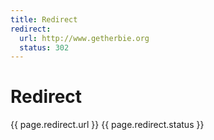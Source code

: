 ```yaml
---
title: Redirect
redirect:
  url: http://www.getherbie.org
  status: 302
---
```


# Redirect

{{ page.redirect.url }}
{{ page.redirect.status }}
